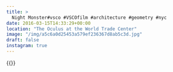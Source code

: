 ```yaml
---
title: >
  Night Monster#vsco #VSCOfilm #architecture #geometry #nyc
date: 2016-03-15T14:33:29+00:00
location: "The Oculus at the World Trade Center"
image: "/img/a5c6a0d25453a579ef236367d8ab5c3d.jpg"
draft: false
instagram: true
---
```


{{<photo src="/img/a5c6a0d25453a579ef236367d8ab5c3d.jpg">}}

